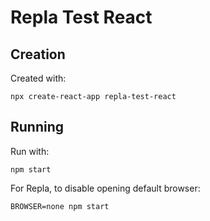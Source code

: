 # Repla Test React

## Creation

Created with:

	npx create-react-app repla-test-react

## Running

Run with:

	npm start

For Repla, to disable opening default browser:

	BROWSER=none npm start
